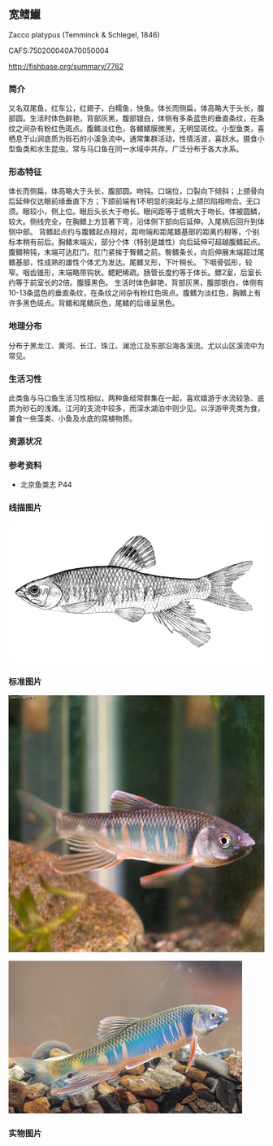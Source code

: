 ## 宽鳍鱲

Zacco platypus  (Temminck & Schlegel, 1846)

CAFS:750200040A70050004

<http://fishbase.org/summary/7762>

### 简介

又名双尾鱼，红车公，红翅子，白糯鱼，快鱼。体长而侧扁，体高略大于头长，腹部圆。生活时体色鲜艳，背部灰黑，腹部银白，体侧有多条蓝色的垂直条纹，在条纹之间杂有粉红色斑点。腹鳍淡红色，各鳍鳍膜微黑，无明显斑纹。小型鱼类，喜栖息于山涧底质为砾石的小溪急流中。通常集群活动，性情活波，喜跃水。摄食小型鱼类和水生昆虫。常与马口鱼在同一水域中共存。广泛分布于各大水系。

### 形态特征

体长而侧扁，体高略大于头长，腹部圆。吻钝。口端位，口裂向下倾斜；上颌骨向后延伸仅达眼前缘垂直下方；下颌前端有1不明显的突起与上颌凹陷相吻合。无口须。眼较小，侧上位。眼后头长大于吻长。眼间距等于或稍大于吻长。体被圆鳞，较大。侧线完全，在胸鳍上方显著下弯，沿体侧下部向后延伸，入尾柄后回升到体侧中部。
背鳍起点约与腹鳍起点相对，距吻端和距尾鳍基部的距离约相等，个别标本稍有前后。胸鳍末端尖，部分个体（特别是雄性）向后延伸可超越腹鳍起点。腹鳍稍钝，末端可达肛门。肛门紧挨于臀鳍之前。臀鳍条长，向后伸展末端超过尾鳍基部，性成熟的雄性个体尤为发达。尾鳍叉形，下叶稍长。
下咽骨弧形，较窄。咽齿锥形，末端略带钩状。鳃耙稀疏。肠管长度约等于体长。鳔2室，后室长约等于前室长的2倍。腹膜黑色。
生活时体色鲜艳，背部灰黑，腹部银白，体侧有10-13条蓝色的垂直条纹，在条纹之间杂有粉红色斑点。腹鳍为淡红色，胸鳍上有许多黑色斑点。背鳍和尾鳍灰色，尾鳍的后缘呈黑色。

### 地理分布

分布于黑龙江、黄河、长江、珠江、澜沧江及东部沿海各溪流。尤以山区溪流中为常见。

### 生活习性

此类鱼与马口鱼生活习性相似，两种鱼经常群集在一起，喜欢嬉游于水流较急、底质为砂石的浅滩。江河的支流中较多，而深水湖泊中则少见。以浮游甲壳类为食，兼食一些藻类、小鱼及水底的腐植物质。

### 资源状况

### 参考资料

- 北京鱼类志 P44

### 线描图片

![图片](photos/宽鳍鱲.gif)

### 标准图片

![图片](photos/宽鳍鱲A.jpg)

![图片](photos/宽鳍鱲B.jpg)

### 实物图片

